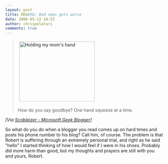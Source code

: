 ```yaml
---
layout: post
title: RE&#58; Bad news gets worse
date: 2006-05-12 14:53
author: chrispelatari
comments: true
---
```


<blockquote>
  <p><a href="http://www.flickr.com/photos/35034363287@N01/144087455/"><img height="192" alt="Holding my mom's hand" hspace="5" src="http://static.flickr.com/50/144087455_e8bbafbf62_m.jpg" width="240" align="top" vspace="5" border="0" /></a> </p>
  <p>How do you say goodbye? One hand squeeze at a time.</p></blockquote>
<p><i>[Via <a href="http://scobleizer.wordpress.com/2006/05/10/bad-news-gets-worse/">Scobleizer
- Microsoft Geek Blogger</a>]</i> </p>
<p>So what do you do when a blogger you read comes up on hard times and posts
his phone number to his blog? Call him, of course. The problem is that Robert is
suffering through an extremely personal trial, and right as he said "hello" I
started thinking of how I would feel if I were in his shoes. Probably did more
harm than good, but my thoughts and prayers are still with you and yours,
Robert.</p>
